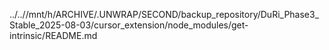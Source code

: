 ../..//mnt/h/ARCHIVE/.UNWRAP/SECOND/backup_repository/DuRi_Phase3_Stable_2025-08-03/cursor_extension/node_modules/get-intrinsic/README.md